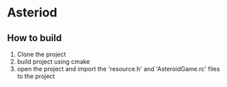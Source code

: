 # Asteriod

## How to build

1. Clone the project
2. build project using cmake
3. open the project and import the 'resource.h' and 'AsteroidGame.rc' files to the project
